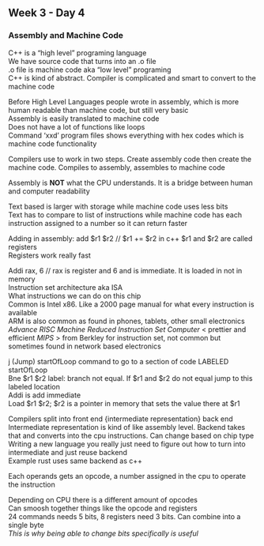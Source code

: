 ## Week 3 - Day 4
### Assembly and Machine Code 
C++ is a “high level” programing language  
We have source code that turns into an .o file  
.o file is machine code aka “low level” programing  
C++ is kind of abstract. Compiler is complicated and smart to convert to the machine code 

Before High Level Languages people wrote in assembly, which is more human readable than machine code, but still very basic  
Assembly is easily translated to machine code  
Does not have a lot of functions like loops  
Command ‘xxd’ program files shows everything with hex codes which is machine code functionality   

Compilers use to work in two steps. Create assembly code then create the machine code. Compiles to assembly, assembles to machine code

Assembly is **NOT** what the CPU understands. It is a bridge between human and computer readability

Text based is larger with storage while machine code uses less bits    
Text has to compare to list of instructions while machine code has each instruction assigned to a number so it can return faster   

Adding in assembly: add $r1 $r2 // $r1 += $r2 in c++ $r1 and $r2 are called registers  
Registers work really fast


Addi rax, 6 // rax is register and 6 and is immediate. It is loaded in not in memory  
Instruction set architecture aka ISA  
What instructions we can do on this chip  
Common is Intel x86. Like a 2000 page manual for what every instruction is available  
ARM is also common as found in phones, tablets, other small electronics 
*Advance RISC Machine*
*Reduced Instruction Set Computer* < prettier and efficient
*MIPS* > from Berkley for instruction set, not common but sometimes found in network based electronics  

j (Jump) startOfLoop command to go to a section of code LABELED startOfLoop  
Bne $r1 $r2 label: branch not equal. If $r1 and $r2 do not equal jump to this labeled location  
Addi is add immediate  
Load $r1 $r2; $r2 is a pointer in memory that sets the value there at $r1  

Compilers split into front end {intermediate representation} back end  
Intermediate representation is kind of like assembly level. Backend takes that and converts into the cpu instructions. Can change based on chip type  
Writing a new language you really just need to figure out how to turn into intermediate  and just reuse backend  
Example rust uses same backend as c++

Each operands gets an opcode, a number assigned in the cpu to operate the instruction  

Depending on CPU there is a different amount of opcodes  
Can smoosh together things like the opcode and registers  
24 commands needs 5 bits, 8 registers need 3 bits. Can combine into a single byte  
*This is why being able to change bits specifically is useful*